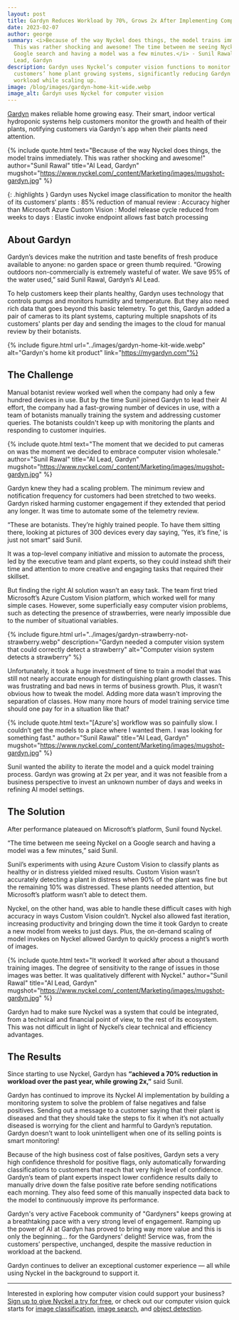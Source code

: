 ```yaml
---
layout: post
title: Gardyn Reduces Workload by 70%, Grows 2x After Implementing Computer Vision
date: 2023-02-07
author: george
summary: <i>Because of the way Nyckel does things, the model trains immediately.
  This was rather shocking and awesome! The time between me seeing Nyckel on a
  Google search and having a model was a few minutes.</i> - Sunil Rawal, AI
  Lead, Gardyn
description: Gardyn uses Nyckel’s computer vision functions to monitor its
  customers’ home plant growing systems, significantly reducing Gardyn’s
  workload while scaling up.
image: /blog/images/gardyn-home-kit-wide.webp
image_alt: Gardyn uses Nyckel for computer vision
---
```


[Gardyn](https://mygardyn.com/) makes reliable home growing easy. Their smart, indoor vertical hydroponic systems help customers monitor the growth and health of their plants, notifying customers via Gardyn's app when their plants need attention.

{% include quote.html text="Because of the way Nyckel does things, the model trains immediately. This was rather shocking and awesome!" author="Sunil Rawal" title="AI Lead, Gardyn" mugshot="https://www.nyckel.com/_content/Marketing/images/mugshot-gardyn.jpg" %}

{: .highlights }
Gardyn uses Nyckel image classification to monitor the health of its customers’ plants
: 85% reduction of manual review
: Accuracy higher than Microsoft Azure Custom Vision
: Model release cycle reduced from weeks to days
: Elastic invoke endpoint allows fast batch processing

## About Gardyn

Gardyn’s devices make the nutrition and taste benefits of fresh produce available to anyone: no garden space or green thumb required. “Growing outdoors non-commercially is extremely wasteful of water. We save 95% of the water used,” said Sunil Rawal, Gardyn’s AI Lead.

To help customers keep their plants healthy, Gardyn uses technology that controls pumps and monitors humidity and temperature. But they also need rich data that goes beyond this basic telemetry. To get this, Gardyn added a pair of cameras to its plant systems, capturing multiple snapshots of its customers' plants per day and sending the images to the cloud for manual review by their botanists.

{% include figure.html url="../images/gardyn-home-kit-wide.webp" alt="Gardyn's home kit product" link="https://mygardyn.com"%}

## The Challenge

Manual botanist review worked well when the company had only a few hundred devices in use. But by the time Sunil joined Gardyn to lead their AI effort, the company had a fast-growing number of devices in use, with a team of botanists manually training the system and addressing customer queries. The botanists couldn't keep up with monitoring the plants and responding to customer inquiries.

{% include quote.html text="The moment that we decided to put cameras on was the moment we decided to embrace computer vision wholesale." author="Sunil Rawal" title="AI Lead, Gardyn" mugshot="https://www.nyckel.com/_content/Marketing/images/mugshot-gardyn.jpg" %}

Gardyn knew they had a scaling problem. The minimum review and notification frequency for customers had been stretched to two weeks. Gardyn risked harming customer engagement if they extended that period any longer. It was time to automate some of the telemetry review.

“These are botanists. They’re highly trained people. To have them sitting there, looking at pictures of 300 devices every day saying, 'Yes, it’s fine,' is just not smart” said Sunil.

It was a top-level company initiative and mission to automate the process, led by the executive team and plant experts, so they could instead shift their time and attention to more creative and engaging tasks that required their skillset.

But finding the right AI solution wasn’t an easy task. The team first tried Microsoft’s Azure Custom Vision platform, which worked well for many simple cases. However, some superficially easy computer vision problems, such as detecting the presence of strawberries, were nearly impossible due to the number of situational variables.

{% include figure.html url="../images/gardyn-strawberry-not-strawberry.webp" description="Gardyn needed a computer vision system that could correctly detect a strawberry" alt="Computer vision system detects a strawberry" %}

Unfortunately, it took a huge investment of time to train a model that was still not nearly accurate enough for distinguishing plant growth classes. This was frustrating and bad news in terms of business growth. Plus, it wasn’t obvious how to tweak the model. Adding more data wasn't improving the separation of classes. How many more hours of model training service time should one pay for in a situation like that?

{% include quote.html text="[Azure's] workflow was so painfully slow. I couldn’t get the models to a place where I wanted them. I was looking for something fast." author="Sunil Rawal" title="AI Lead, Gardyn" mugshot="https://www.nyckel.com/_content/Marketing/images/mugshot-gardyn.jpg" %}

Sunil wanted the ability to iterate the model and a quick model training process. Gardyn was growing at 2x per year, and it was not feasible from a business perspective to invest an unknown number of days and weeks in refining AI model settings.

## The Solution

After performance plateaued on Microsoft’s platform, Sunil found Nyckel.

“The time between me seeing Nyckel on a Google search and having a model was a few minutes,” said Sunil.

Sunil’s experiments with using Azure Custom Vision to classify plants as healthy or in distress yielded mixed results. Custom Vision wasn’t accurately detecting a plant in distress when 90% of the plant was fine but the remaining 10% was distressed. These plants needed attention, but Microsoft’s platform wasn’t able to detect them.

Nyckel, on the other hand, was able to handle these difficult cases with high accuracy in ways Custom Vision couldn’t. Nyckel also allowed fast iteration, increasing productivity and bringing down the time it took Gardyn to create a new model from weeks to just days. Plus, the on-demand scaling of model invokes on Nyckel allowed Gardyn to quickly process a night’s worth of images.

{% include quote.html text="It worked! It worked after about a thousand training images. The degree of sensitivity to the range of issues in those images was better. It was qualitatively different with Nyckel." author="Sunil Rawal" title="AI Lead, Gardyn" mugshot="https://www.nyckel.com/_content/Marketing/images/mugshot-gardyn.jpg" %}

Gardyn had to make sure Nyckel was a system that could be integrated, from a technical and financial point of view, to the rest of its ecosystem. This was not difficult in light of Nyckel’s clear technical and efficiency advantages.

## The Results

Since starting to use Nyckel, Gardyn has **“achieved a 70% reduction in workload over the past year, while growing 2x,”** said Sunil.

Gardyn has continued to improve its Nyckel AI implementation by building a monitoring system to solve the problem of false negatives and false positives. Sending out a message to a customer saying that their plant is diseased and that they should take the steps to fix it when it’s not actually diseased is worrying for the client and harmful to Gardyn’s reputation. Gardyn doesn’t want to look unintelligent when one of its selling points is smart monitoring!

Because of the high business cost of false positives, Gardyn sets a very high confidence threshold for positive flags, only automatically forwarding classifications to customers that reach that very high level of confidence. Gardyn’s team of plant experts inspect lower confidence results daily to manually drive down the false positive rate before sending notifications each morning. They also feed some of this manually inspected data back to the model to continuously improve its performance.

Gardyn's very active Facebook community of "Gardyners" keeps growing at a breathtaking pace with a very strong level of engagement. Ramping up the power of AI at Gardyn has proved to bring way more value and this is only the beginning... for the Gardyners' delight! Service was, from the customers’ perspective, unchanged, despite the massive reduction in workload at the backend.

Gardyn continues to deliver an exceptional customer experience — all while using Nyckel in the background to support it.

- - -

Interested in exploring how computer vision could support your business? [Sign up to give Nyckel a try for free](https://login.nyckel.com), or check out our computer vision quick starts for [image classification](https://www.nyckel.com/docs/image-classification-quickstart), [image search](https://www.nyckel.com/docs/image-search-quickstart), and [object detection](https://www.nyckel.com/docs/detection-quickstart).
